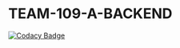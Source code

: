 # TEAM-109-A-BACKEND

[![Codacy Badge](https://api.codacy.com/project/badge/Grade/d6b7ac5a29414c4fa153fc72972c6c1b)](https://app.codacy.com/gh/BuildForSDGCohort2/TEAM-109-A-BACKEND?utm_source=github.com&utm_medium=referral&utm_content=BuildForSDGCohort2/TEAM-109-A-BACKEND&utm_campaign=Badge_Grade_Settings)